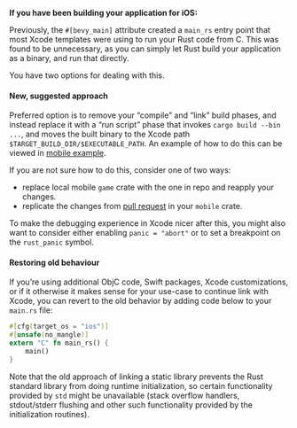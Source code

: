**If you have been building your application for iOS:**

Previously, the `#[bevy_main]` attribute created a `main_rs` entry point that most Xcode templates were using to run your Rust code from C. This was found to be unnecessary, as you can simply let Rust build your application as a binary, and run that directly.

You have two options for dealing with this.

#### New, suggested approach

Preferred option is to remove your “compile” and “link” build phases, and instead replace it with a “run script” phase that invokes `cargo build --bin ...`, and moves the built binary to the Xcode path `$TARGET_BUILD_DIR/$EXECUTABLE_PATH`. An example of how to do this can be viewed in [mobile example](https://github.com/bevyengine/bevy/tree/main/examples/mobile).

If you are not sure how to do this, consider one of two ways:

- replace local mobile `game` crate with the one in repo and reapply your changes.
- replicate the changes from [pull request](https://github.com/bevyengine/bevy/pull/14780) in your `mobile` crate.

To make the debugging experience in Xcode nicer after this, you might also want to consider either enabling `panic = "abort"` or to set a breakpoint on the `rust_panic` symbol.

#### Restoring old behaviour

If you’re using additional ObjC code, Swift packages, Xcode customizations, or if it otherwise it makes sense for your use-case to continue link with Xcode, you can revert to the old behavior by adding code below to your `main.rs` file:

```rust
#[cfg(target_os = "ios")]
#[unsafe(no_mangle)]
extern "C" fn main_rs() {
    main()
}
```

Note that the old approach of linking a static library prevents the Rust standard library from doing runtime initialization, so certain functionality provided by `std` might be unavailable (stack overflow handlers, stdout/stderr flushing and other such functionality provided by the initialization routines).
